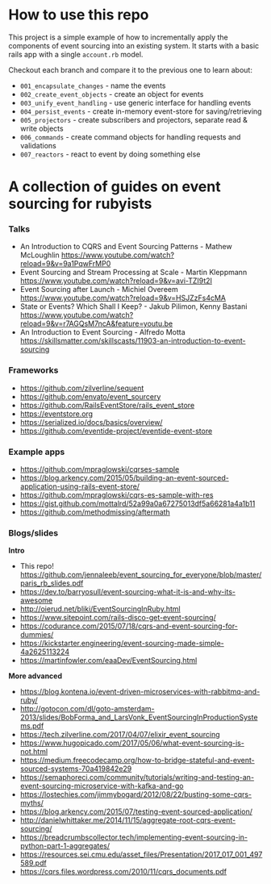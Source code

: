 # How to use this repo
This project is a simple example of how to incrementally apply the components of event sourcing into an existing system.
It starts with a basic rails app with a single `account.rb` model.

Checkout each branch and compare it to the previous one to learn about:
- `001_encapsulate_changes` - name the events
- `002_create_event_objects` - create an object for events
- `003_unify_event_handling` - use generic interface for handling events
- `004_persist_events` - create in-memory event-store for saving/retrieving
- `005_projectors` - create subscribers and projectors, separate read & write objects
- `006_commands` - create command objects for handling requests and validations
- `007_reactors` - react to event by doing something else

# A collection of guides on event sourcing for rubyists

### Talks
- An Introduction to CQRS and Event Sourcing Patterns - Mathew McLoughlin https://www.youtube.com/watch?reload=9&v=9a1PqwFrMP0
- Event Sourcing and Stream Processing at Scale - Martin Kleppmann https://www.youtube.com/watch?reload=9&v=avi-TZI9t2I
- Event Sourcing after Launch - Michiel Overeem https://www.youtube.com/watch?reload=9&v=HSJZzFs4cMA
- State or Events? Which Shall I Keep? - Jakub Pilimon, Kenny Bastani https://www.youtube.com/watch?reload=9&v=r7AGQsM7ncA&feature=youtu.be
- An Introduction to Event Sourcing - Alfredo Motta https://skillsmatter.com/skillscasts/11903-an-introduction-to-event-sourcing

### Frameworks
- https://github.com/zilverline/sequent
- https://github.com/envato/event_sourcery
- https://github.com/RailsEventStore/rails_event_store
- https://eventstore.org
- https://serialized.io/docs/basics/overview/
- https://github.com/eventide-project/eventide-event-store

### Example apps
- https://github.com/mpraglowski/cqrses-sample
- https://blog.arkency.com/2015/05/building-an-event-sourced-application-using-rails-event-store/
- https://github.com/mpraglowski/cqrs-es-sample-with-res
- https://gist.github.com/mottalrd/52a99a0a67275013df5a66281a4a1b11
- https://github.com/methodmissing/aftermath

### Blogs/slides

**Intro**
- This repo! https://github.com/jennaleeb/event_sourcing_for_everyone/blob/master/paris_rb_slides.pdf
- https://dev.to/barryosull/event-sourcing-what-it-is-and-why-its-awesome
- http://oierud.net/bliki/EventSourcingInRuby.html
- https://www.sitepoint.com/rails-disco-get-event-sourcing/
- https://codurance.com/2015/07/18/cqrs-and-event-sourcing-for-dummies/
- https://kickstarter.engineering/event-sourcing-made-simple-4a2625113224
- https://martinfowler.com/eaaDev/EventSourcing.html

**More advanced**
- https://blog.kontena.io/event-driven-microservices-with-rabbitmq-and-ruby/
- http://gotocon.com/dl/goto-amsterdam-2013/slides/BobForma_and_LarsVonk_EventSourcingInProductionSystems.pdf
- https://tech.zilverline.com/2017/04/07/elixir_event_sourcing
- https://www.hugopicado.com/2017/05/06/what-event-sourcing-is-not.html
- https://medium.freecodecamp.org/how-to-bridge-stateful-and-event-sourced-systems-70a419842e29
- https://semaphoreci.com/community/tutorials/writing-and-testing-an-event-sourcing-microservice-with-kafka-and-go
- https://lostechies.com/jimmybogard/2012/08/22/busting-some-cqrs-myths/
- https://blog.arkency.com/2015/07/testing-event-sourced-application/
- http://danielwhittaker.me/2014/11/15/aggregate-root-cqrs-event-sourcing/
- https://breadcrumbscollector.tech/implementing-event-sourcing-in-python-part-1-aggregates/
- https://resources.sei.cmu.edu/asset_files/Presentation/2017_017_001_497589.pdf
- https://cqrs.files.wordpress.com/2010/11/cqrs_documents.pdf
